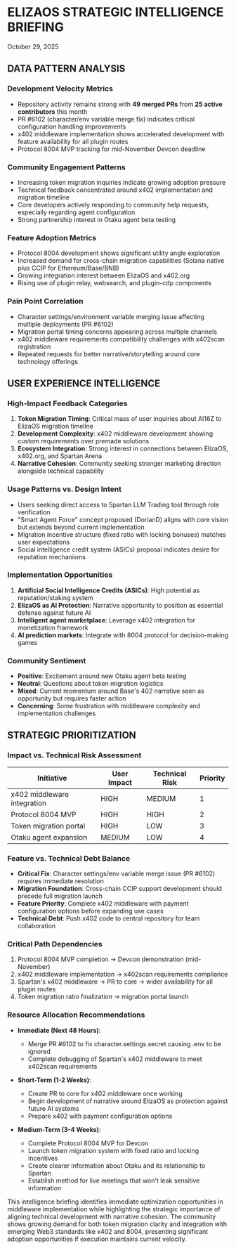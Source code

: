 # ELIZAOS STRATEGIC INTELLIGENCE BRIEFING
October 29, 2025

## DATA PATTERN ANALYSIS

### Development Velocity Metrics
* Repository activity remains strong with **49 merged PRs** from **25 active contributors** this month
* PR #6102 (character/env variable merge fix) indicates critical configuration handling improvements
* x402 middleware implementation shows accelerated development with feature availability for all plugin routes
* Protocol 8004 MVP tracking for mid-November Devcon deadline

### Community Engagement Patterns
* Increasing token migration inquiries indicate growing adoption pressure
* Technical feedback concentrated around x402 implementation and migration timeline
* Core developers actively responding to community help requests, especially regarding agent configuration
* Strong partnership interest in Otaku agent beta testing

### Feature Adoption Metrics
* Protocol 8004 development shows significant utility angle exploration
* Increased demand for cross-chain migration capabilities (Solana native plus CCIP for Ethereum/Base/BNB)
* Growing integration interest between ElizaOS and x402.org
* Rising use of plugin relay, websearch, and plugin-cdp components

### Pain Point Correlation
* Character settings/environment variable merging issue affecting multiple deployments (PR #6102)
* Migration portal timing concerns appearing across multiple channels
* x402 middleware requirements compatibility challenges with x402scan registration
* Repeated requests for better narrative/storytelling around core technology offerings

## USER EXPERIENCE INTELLIGENCE

### High-Impact Feedback Categories
1. **Token Migration Timing**: Critical mass of user inquiries about AI16Z to ElizaOS migration timeline
2. **Development Complexity**: x402 middleware development showing custom requirements over premade solutions
3. **Ecosystem Integration**: Strong interest in connections between ElizaOS, x402.org, and Spartan Arena
4. **Narrative Cohesion**: Community seeking stronger marketing direction alongside technical capability

### Usage Patterns vs. Design Intent
* Users seeking direct access to Spartan LLM Trading tool through role verification
* "Smart Agent Force" concept proposed (DorianD) aligns with core vision but extends beyond current implementation
* Migration incentive structure (fixed ratio with locking bonuses) matches user expectations
* Social intelligence credit system (ASICs) proposal indicates desire for reputation mechanisms

### Implementation Opportunities
1. **Artificial Social Intelligence Credits (ASICs)**: High potential as reputation/staking system
2. **ElizaOS as AI Protection**: Narrative opportunity to position as essential defense against future AI
3. **Intelligent agent marketplace**: Leverage x402 integration for monetization framework
4. **AI prediction markets**: Integrate with 8004 protocol for decision-making games

### Community Sentiment
* **Positive**: Excitement around new Otaku agent beta testing
* **Neutral**: Questions about token migration logistics
* **Mixed**: Current momentum around Base's 402 narrative seen as opportunity but requires faster action
* **Concerning**: Some frustration with middleware complexity and implementation challenges

## STRATEGIC PRIORITIZATION

### Impact vs. Technical Risk Assessment
| Initiative | User Impact | Technical Risk | Priority |
|------------|------------|----------------|----------|
| x402 middleware integration | HIGH | MEDIUM | 1 |
| Protocol 8004 MVP | HIGH | HIGH | 2 |
| Token migration portal | HIGH | LOW | 3 |
| Otaku agent expansion | MEDIUM | LOW | 4 |

### Feature vs. Technical Debt Balance
* **Critical Fix**: Character settings/env variable merge issue (PR #6102) requires immediate resolution
* **Migration Foundation**: Cross-chain CCIP support development should precede full migration launch
* **Feature Priority**: Complete x402 middleware with payment configuration options before expanding use cases
* **Technical Debt**: Push x402 code to central repository for team collaboration

### Critical Path Dependencies
1. Protocol 8004 MVP completion → Devcon demonstration (mid-November)
2. x402 middleware implementation → x402scan requirements compliance
3. Spartan's x402 middleware → PR to core → wider availability for all plugin routes
4. Token migration ratio finalization → migration portal launch

### Resource Allocation Recommendations
* **Immediate (Next 48 Hours)**:
  - Merge PR #6102 to fix character.settings.secret causing .env to be ignored
  - Complete debugging of Spartan's x402 middleware to meet x402scan requirements

* **Short-Term (1-2 Weeks)**:
  - Create PR to core for x402 middleware once working
  - Begin development of narrative around ElizaOS as protection against future AI systems
  - Prepare x402 with payment configuration options

* **Medium-Term (3-4 Weeks)**:
  - Complete Protocol 8004 MVP for Devcon
  - Launch token migration system with fixed ratio and locking incentives
  - Create clearer information about Otaku and its relationship to Spartan
  - Establish method for live meetings that won't leak sensitive information

This intelligence briefing identifies immediate optimization opportunities in middleware implementation while highlighting the strategic importance of aligning technical development with narrative cohesion. The community shows growing demand for both token migration clarity and integration with emerging Web3 standards like x402 and 8004, presenting significant adoption opportunities if execution maintains current velocity.
